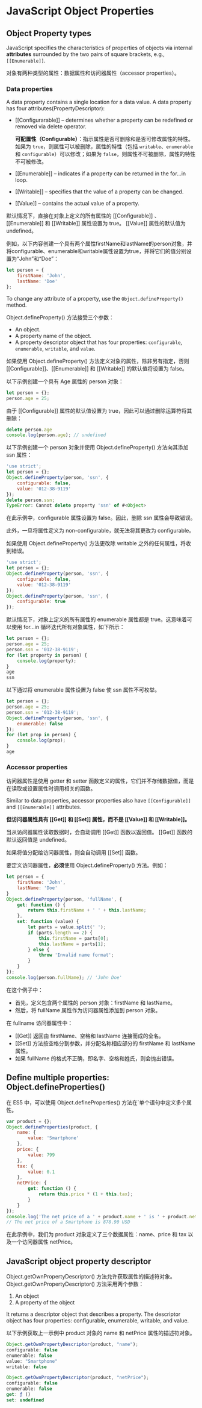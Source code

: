 # JavaScript Object Properties

## Object Property types

JavaScript specifies the characteristics of properties of objects via internal **attributes** surrounded by the two pairs of square brackets, e.g., `[[Enumerable]]`.

对象有两种类型的属性：数据属性和访问器属性（accessor properties）。

### Data properties

A data property contains a single location for a data value. A data property has four attributes(PropertyDescriptor):

- [[Configurarable]] – determines whether a property can be redefined or removed via delete operator.

  **可配置性（Configurable）**：指示属性是否可删除和是否可修改属性的特性。如果为 `true`，则属性可以被删除，属性的特性（包括 `writable`、`enumerable` 和 `configurable`）可以修改；如果为 `false`，则属性不可被删除，属性的特性不可被修改。

- [[Enumerable]] – indicates if a property can be returned in the for...in loop.

- [[Writable]] – specifies that the value of a property can be changed.

- [[Value]] – contains the actual value of a property.

默认情况下，直接在对象上定义的所有属性的 [[Configurable]] 、 [[Enumerable]] 和 [[Writable]] 属性设置为 true。 [[Value]] 属性的默认值为 undefined。

例如，以下内容创建一个具有两个属性firstName和lastName的person对象，并将configurable、enumerable和writable属性设置为true，并将它们的值分别设置为“John”和“Doe”：

```js
let person = {
    firstName: 'John',
    lastName: 'Doe'
};
```

To change any attribute of a property, use the `Object.defineProperty()` method.

Object.defineProperty() 方法接受三个参数：

- An object.
- A property name of the object.
- A property descriptor object that has four properties: `configurable`, `enumerable`, `writable`, and `value`.

如果使用 Object.defineProperty() 方法定义对象的属性，除非另有指定，否则 [[Configurable]]、[[Enumerable]] 和 [[Writable]] 的默认值将设置为 false。

以下示例创建一个具有 Age 属性的 person 对象：

```js
let person = {};
person.age = 25;
```

由于 [[Configurable]] 属性的默认值设置为 true，因此可以通过删除运算符将其删除：

```js
delete person.age
console.log(person.age); // undefined
```

以下示例创建一个 person 对象并使用 Object.defineProperty() 方法向其添加 ssn 属性：

```js
'use strict';
let person = {};
Object.defineProperty(person, 'ssn', {
    configurable: false,
    value: '012-38-9119'
});
delete person.ssn;
TypeError: Cannot delete property 'ssn' of #<Object>
```

在此示例中，configurable 属性设置为 false。因此，删除 ssn 属性会导致错误。

此外，一旦将属性定义为 non-configurable，就无法将其更改为 configurable。

如果使用 Object.defineProperty() 方法更改除 writable 之外的任何属性，将收到错误。

```js
'use strict';
let person = {};
Object.defineProperty(person, 'ssn', {
    configurable: false,
    value: '012-38-9119'
});
Object.defineProperty(person, 'ssn', {
    configurable: true
});
```

默认情况下，对象上定义的所有属性的 enumerable 属性都是 true。这意味着可以使用 for...in 循环迭代所有对象属性，如下所示：

```js
let person = {};
person.age = 25;
person.ssn = '012-38-9119';
for (let property in person) {
    console.log(property);
}
age
ssn
```

以下通过将 enumerable 属性设置为 false 使 ssn 属性不可枚举。

```js
let person = {};
person.age = 25;
person.ssn = '012-38-9119';
Object.defineProperty(person, 'ssn', {
    enumerable: false
});
for (let prop in person) {
    console.log(prop);
}
age
```

### Accessor properties

访问器属性是使用 getter 和 setter 函数定义的属性，它们并不存储数据值，而是在读取或设置属性时调用相关的函数。

Similar to data properties, accessor properties also have `[[Configurable]]` and `[[Enumerable]]` attributes.

**但访问器属性具有 [[Get]] 和 [[Set]] 属性，而不是 [[Value]] 和 [[Writable]]。**

当从访问器属性读取数据时，会自动调用 [[Get]] 函数以返回值。 [[Get]] 函数的默认返回值是 undefined。

如果将值分配给访问器属性，则会自动调用 [[Set]] 函数。

要定义访问器属性，**必须**使用 Object.defineProperty() 方法。例如：

```js
let person = {
    firstName: 'John',
    lastName: 'Doe'
}
Object.defineProperty(person, 'fullName', {
    get: function () {
        return this.firstName + ' ' + this.lastName;
    },
    set: function (value) {
        let parts = value.split(' ');
        if (parts.length == 2) {
            this.firstName = parts[0];
            this.lastName = parts[1];
        } else {
            throw 'Invalid name format';
        }
    }
});
console.log(person.fullName); // 'John Doe'
```

在这个例子中：

- 首先，定义包含两个属性的 person 对象：firstName 和 lastName。
- 然后，将 fullName 属性作为访问器属性添加到 person 对象。

在 fullname 访问器属性中：

- [[Get]] 返回由 firstName、空格和 lastName 连接而成的全名。
- [[Set]] 方法按空格分割参数，并分配名称相应部分的 firstName 和 lastName 属性。
- 如果 fullName 的格式不正确，即名字、空格和姓氏，则会抛出错误。

## Define multiple properties: Object.defineProperties()

在 ES5 中，可以使用 Object.defineProperties() 方法在`单个语句中定义多个属性。

```js
var product = {};
Object.defineProperties(product, {
    name: {
        value: 'Smartphone'
    },
    price: {
        value: 799
    },
    tax: {
        value: 0.1
    },
    netPrice: {
        get: function () {
            return this.price * (1 + this.tax);
        }
    }
});
console.log('The net price of a ' + product.name + ' is ' + product.netPrice.toFixed(2) + ' USD');
// The net price of a Smartphone is 878.90 USD
```

在此示例中，我们为 product 对象定义了三个数据属性：name、price 和 tax 以及一个访问器属性 netPrice。

## JavaScript object property descriptor

Object.getOwnPropertyDescriptor() 方法允许获取属性的描述符对象。 Object.getOwnPropertyDescriptor() 方法采用两个参数：

1. An object
2. A property of the object

It returns a descriptor object that describes a property. The descriptor object has four properties: configurable, enumerable, writable, and value.

以下示例获取上一示例中 product 对象的 name 和 netPrice 属性的描述符对象。

```js
Object.getOwnPropertyDescriptor(product, "name");
configurable: false
enumerable: false
value: "Smartphone"
writable: false

Object.getOwnPropertyDescriptor(product, "netPrice");
configurable: false
enumerable: false
get: ƒ ()
set: undefined
```

